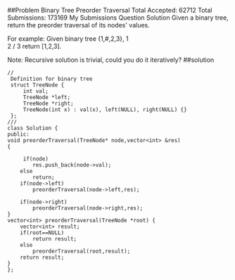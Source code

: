 ##Problem
Binary Tree Preorder Traversal Total Accepted: 62712 Total Submissions: 173169 My Submissions Question Solution 
Given a binary tree, return the preorder traversal of its nodes' values.

For example:
Given binary tree {1,#,2,3},
   1
    \
     2
    /
   3
return [1,2,3].

Note: Recursive solution is trivial, could you do it iteratively?
##solution

	//
 	 Definition for binary tree
 	 struct TreeNode {
 	     int val;
 	     TreeNode *left;
 	     TreeNode *right;
 	     TreeNode(int x) : val(x), left(NULL), right(NULL) {}
 	 };
 	///
	class Solution {
	public:
    void preorderTraversal(TreeNode* node,vector<int> &res)
    {
        
         if(node)
            res.push_back(node->val);
        else
            return;
        if(node->left)
            preorderTraversal(node->left,res);
       
        if(node->right)
            preorderTraversal(node->right,res);
    }
    vector<int> preorderTraversal(TreeNode *root) {
        vector<int> result;
        if(root==NULL)
            return result;
        else
            preorderTraversal(root,result);
        return result;
    }
	};
